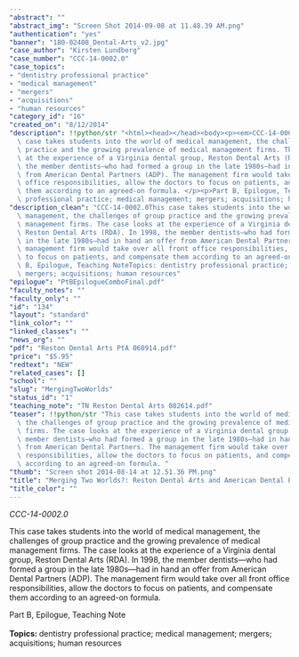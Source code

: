 ```yaml
---
"abstract": ""
"abstract_img": "Screen Shot 2014-09-08 at 11.48.39 AM.png"
"authentication": "yes"
"banner": "180-02408_Dental-Arts_v2.jpg"
"case_author": "Kirsten Lundberg"
"case_number": "CCC-14-0002.0"
"case_topics":
- "dentistry professional practice"
- "medical management"
- "mergers"
- "acquisitions"
- "human resources"
"category_id": "16"
"created_on": "8/12/2014"
"description": !!python/str "<html><head></head><body><p><em>CCC-14-0002.0</em></p><p>This\
  \ case takes students into the world of medical management, the challenges of group\
  \ practice and the growing prevalence of medical management firms. The case looks\
  \ at the experience of a Virginia dental group, Reston Dental Arts (RDA). In 1998,\
  \ the member dentists—who had formed a group in the late 1980s—had in hand an offer\
  \ from American Dental Partners (ADP). The management firm would take over all front\
  \ office responsibilities, allow the doctors to focus on patients, and compensate\
  \ them according to an agreed-on formula. </p><p>Part B, Epilogue, Teaching Note<br/><br/><strong>Topics: </strong>dentistry\
  \ professional practice; medical management; mergers; acquisitions; human resources</p></body></html>"
"description_clean": "CCC-14-0002.0This case takes students into the world of medical\
  \ management, the challenges of group practice and the growing prevalence of medical\
  \ management firms. The case looks at the experience of a Virginia dental group,\
  \ Reston Dental Arts (RDA). In 1998, the member dentists—who had formed a group\
  \ in the late 1980s—had in hand an offer from American Dental Partners (ADP). The\
  \ management firm would take over all front office responsibilities, allow the doctors\
  \ to focus on patients, and compensate them according to an agreed-on formula. Part\
  \ B, Epilogue, Teaching NoteTopics: dentistry professional practice; medical management;\
  \ mergers; acquisitions; human resources"
"epilogue": "PtBEpilogueComboFinal.pdf"
"faculty_notes": ""
"faculty_only": ""
"id": "134"
"layout": "standard"
"link_color": ""
"linked_classes": ""
"news_org": ""
"pdf": "Reston Dental Arts PtA 060914.pdf"
"price": "$5.95"
"redtext": "NEW"
"related_cases": []
"school": ""
"slug": "MergingTwoWorlds"
"status_id": "1"
"teaching_note": "TN Reston Dental Arts 082614.pdf"
"teaser": !!python/str "This case takes students into the world of medical management,\
  \ the challenges of group practice and the growing prevalence of medical management\
  \ firms. The case looks at the experience of a Virginia dental group. In 1998, the\
  \ member dentists—who had formed a group in the late 1980s—had in hand an offer\
  \ from American Dental Partners. The management firm would take over all front office\
  \ responsibilities, allow the doctors to focus on patients, and compensate them\
  \ according to an agreed-on formula. "
"thumb": "Screen shot 2014-08-14 at 12.51.36 PM.png"
"title": "Merging Two Worlds?: Reston Dental Arts and American Dental Partners"
"title_color": ""
---
```

<html><head></head><body><p><em>CCC-14-0002.0</em></p><p>This case takes students into the world of medical management, the challenges of group practice and the growing prevalence of medical management firms. The case looks at the experience of a Virginia dental group, Reston Dental Arts (RDA). In 1998, the member dentists—who had formed a group in the late 1980s—had in hand an offer from American Dental Partners (ADP). The management firm would take over all front office responsibilities, allow the doctors to focus on patients, and compensate them according to an agreed-on formula. </p><p>Part B, Epilogue, Teaching Note<br/><br/><strong>Topics: </strong>dentistry professional practice; medical management; mergers; acquisitions; human resources</p></body></html>
